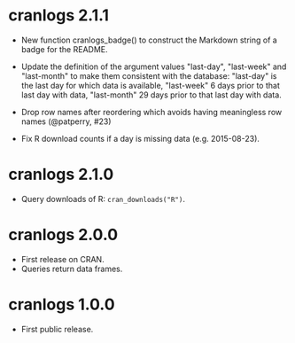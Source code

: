 # cranlogs 2.1.1

* New function cranlogs_badge() to construct the Markdown string of a badge for the README.

* Update the definition of the argument values "last-day", "last-week" and "last-month" to make them consistent with the database: "last-day" is the last day for which data is available, "last-week" 6 days prior to that last day with data, "last-month" 29 days prior to that last day with data.

* Drop row names after reordering which avoids having meaningless row names (@patperry, #23)

* Fix R download counts if a day is missing data (e.g. 2015-08-23).

# cranlogs 2.1.0

* Query downloads of R: `cran_downloads("R")`.

# cranlogs 2.0.0

* First release on CRAN.
* Queries return data frames.

# cranlogs 1.0.0

* First public release.
